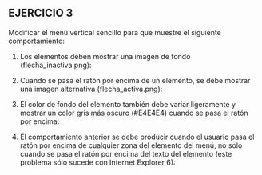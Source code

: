 ## EJERCICIO 3
Modificar el menú vertical sencillo para que muestre el siguiente comportamiento:

1) Los elementos deben mostrar una imagen de fondo (flecha_inactiva.png):

2) Cuando se pasa el ratón por encima de un elemento, se debe mostrar una imagen alternativa (flecha_activa.png):

3) El color de fondo del elemento también debe variar ligeramente y mostrar un color gris más oscuro (#E4E4E4) cuando se pasa el ratón por encima:

4) El comportamiento anterior se debe producir cuando el usuario pasa el ratón por encima de cualquier zona del elemento del menú, no solo cuando se pasa el ratón por encima del texto del elemento (este problema sólo sucede con Internet Explorer 6):